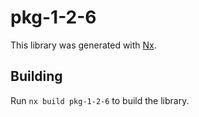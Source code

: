 # pkg-1-2-6

This library was generated with [Nx](https://nx.dev).

## Building

Run `nx build pkg-1-2-6` to build the library.
